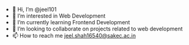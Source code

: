 - 👋 Hi, I’m @jeel101
- 👀 I’m interested in Web Development
- 🌱 I’m currently learning Frontend Development
- 💞️ I’m looking to collaborate on projects related to web development
- 📫 How to reach me jeel.shah16540@sakec.ac.in

<!---
jeel101/jeel101 is a ✨ special ✨ repository because its `README.md` (this file) appears on your GitHub profile.
You can click the Preview link to take a look at your changes.
--->
